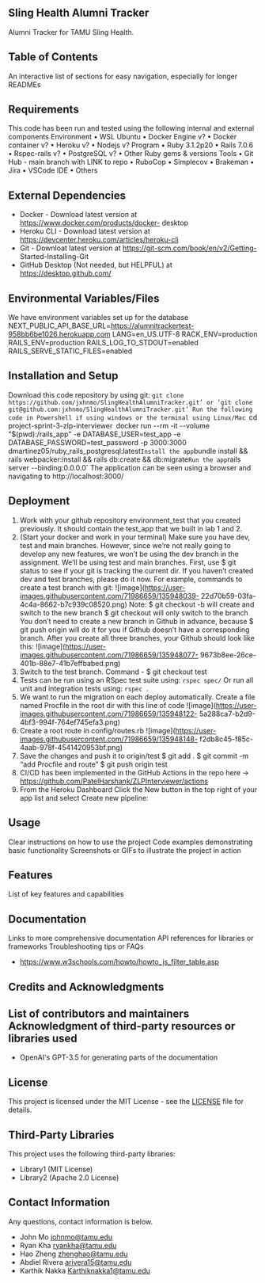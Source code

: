 ## Sling Health Alumni Tracker
Alumni Tracker for TAMU Sling Health.


## Table of Contents
An interactive list of sections for easy navigation, especially for longer
READMEs


## Requirements
This code has been run and tested using the following internal and external
components
Environment
• WSL Ubuntu
• Docker Engine v?
• Docker container v?
• Heroku v?
• Nodejs v?
Program
• Ruby 3.1.2p20
• Rails 7.0.6
• Rspec-rails v?
• PostgreSQL v?
• Other Ruby gems & versions
Tools
• Git Hub - main branch with LINK to repo
• RuboCop
• Simplecov
• Brakeman
• Jira
• VSCode IDE
• Others


## External Dependencies
- Docker - Download latest version at https://www.docker.com/products/docker-
desktop
- Heroku CLI - Download latest version at
https://devcenter.heroku.com/articles/heroku-cli
- Git - Downloat latest version at https://git-scm.com/book/en/v2/Getting-
Started-Installing-Git
- GitHub Desktop (Not needed, but HELPFUL) at https://desktop.github.com/


## Environmental Variables/Files
We have environment variables set up for the database
NEXT_PUBLIC_API_BASE_URL=https://alumnitrackertest-958bb6be1026.herokuapp.com
LANG=en_US.UTF-8
RACK_ENV=production
RAILS_ENV=production
RAILS_LOG_TO_STDOUT=enabled
RAILS_SERVE_STATIC_FILES=enabled
## Installation and Setup
Download this code repository by using git:
`git clone https://github.com/jxhnmo/SlingHealthAlumniTracker.git’
or
‘git clone git@github.com:jxhnmo/SlingHealthAlumniTracker.git’
Run the following code in Powershell if using windows or the terminal using
Linux/Mac
`cd project-sprint-3-zlp-interviewer`
`docker run --rm -it --volume "$(pwd):/rails_app" -e
DATABASE_USER=test_app -e DATABASE_PASSWORD=test_password -p 3000:3000
dmartinez05/ruby_rails_postgresql:latest`
Install the app
`bundle install && rails webpacker:install && rails db:create &&
db:migrate`
Run the app
`rails server --binding:0.0.0.0`
The application can be seen using a browser and navigating to
http://localhost:3000/


## Deployment
1. Work with your github repository environment_test that you created
previously.
It should contain the test_app that we built in lab 1 and 2.
2. (Start your docker and work in your terminal) Make sure you have dev, test
and main branches. However, since we’re not really going to develop any new
features, we won’t be using the dev branch in the assignment. We’ll be using test
and main branches.
First, use $ git status to see if your git is tracking the current dir.
If you haven’t created dev and test branches, please do it now. For example,
commands to create a test branch with git:
![image](https://user-images.githubusercontent.com/71986659/135948039-
22d70b59-03fa-4c4a-8662-b7c939c08520.png)
Note:
$ git checkout -b <branch> will create and switch to the new branch
$ git checkout <branch> will only switch to the branch
You don’t need to create a new branch in Github in advance, because $ git
push origin <branch> will do it for you if Github doesn’t have a
corresponding branch.
After you create all three branches, your Github should look like this:
![image](https://user-images.githubusercontent.com/71986659/135948077-
9673b8ee-26ce-401b-88e7-41b7effbabed.png)
3. Switch to the test branch. Command - $ git checkout test
4. Tests can be run using an RSpec test suite using:
`rspec spec/`
Or run all unit and integration tests using:
`rspec .`
5. We want to run the migration on each deploy automatically.
Create a file named Procfile in the root dir with this line of code
![image](https://user-images.githubusercontent.com/71986659/135948122-
5a288ca7-b2d9-4bf3-994f-764ef745efa3.png)
6. Create a root route in config/routes.rb
![image](https://user-images.githubusercontent.com/71986659/135948148-
f2db8c45-f85c-4aab-978f-4541420953bf.png)
7. Save the changes and push it to origin/test
$ git add .
$ git commit -m “add Procfile and route”
$ git push origin test
8. CI/CD has been implemented in the GitHub Actions in the repo here ->
https://github.com/PatelHarshank/ZLPInterviewer/actions
9. From the Heroku Dashboard
Click the New button in the top right of your app list and select Create
new pipeline:
<insert remaining instructions for set-up in the cloud or locally>


## Usage
Clear instructions on how to use the project
Code examples demonstrating basic functionality
Screenshots or GIFs to illustrate the project in action


## Features
List of key features and capabilities

## Documentation
Links to more comprehensive documentation
API references for libraries or frameworks
Troubleshooting tips or FAQs
- https://www.w3schools.com/howto/howto_js_filter_table.asp

## Credits and Acknowledgments
List of contributors and maintainers
Acknowledgment of third-party resources or libraries used
- 
- OpenAI's GPT-3.5 for generating parts of the documentation

## License
This project is licensed under the MIT License - see the [LICENSE](LICENSE)
file for details.

## Third-Party Libraries
This project uses the following third-party libraries:
- Library1 (MIT License)
- Library2 (Apache 2.0 License)

## Contact Information
Any questions, contact information is below.


* John Mo johnmo@tamu.edu
* Ryan Kha ryankha@tamu.edu
* Hao Zheng zhenghao@tamu.edu
* Abdiel Rivera arivera15@tamu.edu
* Karthik Nakka Karthiknakka1@tamu.edu

